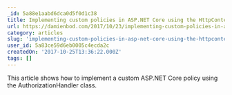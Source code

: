 ```yaml
---
_id: 5a88e1aabd6dca0d5f0d1c38
title: Implementing custom policies in ASP.NET Core using the HttpContext
url: https://damienbod.com/2017/10/23/implementing-custom-policies-in-asp-net-core-using-the-httpcontext/
category: articles
slug: 'implementing-custom-policies-in-asp-net-core-using-the-httpcontext'
user_id: 5a83ce59d6eb0005c4ecda2c
createdOn: '2017-10-25T13:36:22.000Z'
tags: []
---
```


This article shows how to implement a custom ASP.NET Core policy using the AuthorizationHandler class.

